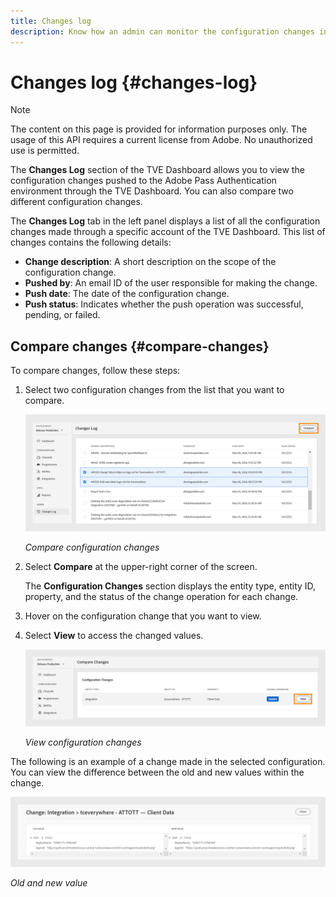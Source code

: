 ```yaml
---
title: Changes log
description: Know how an admin can monitor the configuration changes in the TVE Dashboard.
---
```


# Changes log {#changes-log}

>[!NOTE]
>
>The content on this page is provided for information purposes only. The usage of this API requires a current license from Adobe. No unauthorized use is permitted.

The **Changes Log** section of the TVE Dashboard allows you to view the configuration changes pushed to the Adobe Pass Authentication environment through the TVE Dashboard. You can also compare two different configuration changes.

The **Changes Log** tab in the left panel displays a list of all the configuration changes made through a specific account of the TVE Dashboard. This list of changes contains the following details:

* **Change description**: A short description on the scope of the configuration change.
* **Pushed by**: An email ID of the user responsible for making the change. 
* **Push date**: The date of the configuration change.
* **Push status**: Indicates whether the push operation was successful, pending, or failed.

## Compare changes {#compare-changes}

To compare changes, follow these steps:

1. Select two configuration changes from the list that you want to compare.

   ![Compare configuration changes](assets/select-changes.png)

    *Compare configuration changes*

1. Select **Compare** at the upper-right corner of the screen.

   The **Configuration Changes** section displays the entity type, entity ID, property, and the status of the change operation for each change.

1. Hover on the configuration change that you want to view.
1. Select **View** to access the changed values.

   ![View configuration changes](assets/view-changes.png)

   *View configuration changes*

The following is an example of a change made in the selected configuration. You can view the difference between the old and new values within the change.

![Old and new value](assets/change.png)

*Old and new value*


